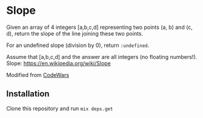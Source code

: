 # Slope

Given an array of 4 integers
[a,b,c,d] representing two points (a, b) and (c, d), return the slope of the line joining these two points.

For an undefined slope (division by 0), return `:undefined`.

Assume that [a,b,c,d] and the answer are all integers (no floating numbers!). Slope: https://en.wikipedia.org/wiki/Slope

Modified from [CodeWars](https://www.codewars.com/kata/55a75e2d0803fea18f00009d)

## Installation

Clone this repository and run `mix deps.get`
